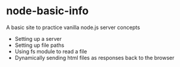 # node-basic-info

A basic site to practice vanilla node.js server concepts

- Setting up a server
- Setting up file paths
- Using fs module to read a file
- Dynamically sending html files as responses back to the browser
